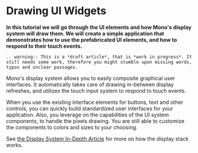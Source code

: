 # Drawing UI Widgets


**In this tutorial we will go through the UI elements and how Mono's display system will draw them. We will create a simple application that demonstrates how to use the prefabricated UI elements, and how to respond to their touch events.**

```eval_rst
.. warning:: This is a *draft article*, that is *work in progress*. It still needs some work, therefore you might stumble upon missing words, typos and unclear passages.
```

<!-- Why use it -->
Mono's display system allows you to easily composite graphical user interfaces. It automatically takes care of drawing in-between display refreshes, and utilizes the touch input system to respond to touch events.

<!-- intro: problem that is solved -->
When you use the existing interface elements for buttons, text and other controls, you can quickly build standardized user interfaces for your application. Also, you leverage on the capabilities of the UI system components, to handle the pixels drawing. You are still able to customize the components to colors and sizes to your choosing.

<!-- shape painting and UI elements -->

See [the Display System In-Depth Article](../articles/display_system_architecture.md) for more on how the display stack works.